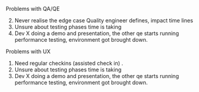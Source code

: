 Problems with QA/QE

2. Never realise the edge case Quality engineer defines, impact time lines
3. Unsure about testing phases time is taking
4. Dev X doing a demo and presentation, the other qe starts running performance testing, environment got brought down.


Problems with UX

1. Need regular checkins (assisted check in) .
3. Unsure about testing phases time is taking
4. Dev X doing a demo and presentation, the other qe starts running performance testing, environment got brought down.
